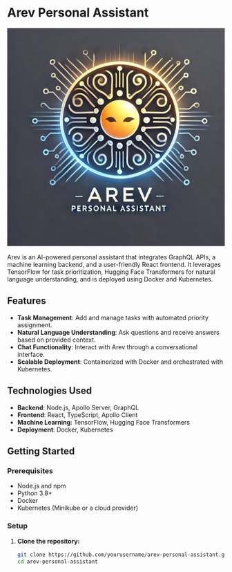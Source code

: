 # Arev Personal Assistant

![arev logo](https://github.com/lukeaslanian/arev-personal-assistant/blob/main/Arev_Logo.png?raw=true)

Arev is an AI-powered personal assistant that integrates GraphQL APIs, a machine learning backend, and a user-friendly React frontend. It leverages TensorFlow for task prioritization, Hugging Face Transformers for natural language understanding, and is deployed using Docker and Kubernetes.

## Features

- **Task Management**: Add and manage tasks with automated priority assignment.
- **Natural Language Understanding**: Ask questions and receive answers based on provided context.
- **Chat Functionality**: Interact with Arev through a conversational interface.
- **Scalable Deployment**: Containerized with Docker and orchestrated with Kubernetes.

## Technologies Used

- **Backend**: Node.js, Apollo Server, GraphQL
- **Frontend**: React, TypeScript, Apollo Client
- **Machine Learning**: TensorFlow, Hugging Face Transformers
- **Deployment**: Docker, Kubernetes

## Getting Started

### Prerequisites

- Node.js and npm
- Python 3.8+
- Docker
- Kubernetes (Minikube or a cloud provider)

### Setup

1. **Clone the repository:**

   ```bash
   git clone https://github.com/yourusername/arev-personal-assistant.git
   cd arev-personal-assistant
